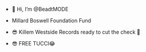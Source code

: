 - 👋 Hi, I’m @BeadtMODE
- Millard Boswell Foundation Fund
- 😎 Killem Westside Records ready to cut the check 🤣


- 😎 FREE TUCCI😂

<!---
BeadtMODE/BeadtMODE is a ✨ special ✨ repository because its `README.md` (this file) appears on your GitHub profile.
You can click the Preview link to take a look at your changes.
--->
